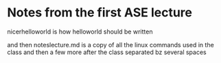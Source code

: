 # Notes from the first ASE lecture

nicerhelloworld is how helloworld should be written

and then noteslecture.md is a copy of all the linux commands used in the class and then a few more after the class separated bz several spaces

